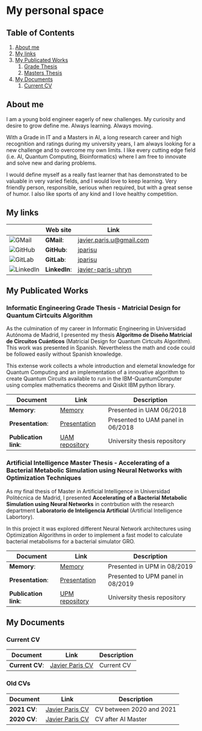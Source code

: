 # My personal space

## Table of Contents

1. [About me](#about-me-section)
2. [My links](#link-section)
3. [My Publicated Works](#publicated-section)
    1. [Grade Thesis](#tfg-section)
    1. [Masters Thesis](#tfm-section)
4. [My Documents](#documents-section)
    1. [Current CV](#current-cv-section)

## About me <a id="about-me-section"></a>

I am a young bold engineer eagerly of new challenges. My curiosity and desire to grow define me. Always learning. Always moving.

With a Grade in IT and a Masters in AI, a long research career and high recognition and ratings during my university years, I am always looking for a new challenge and to overcome my own limits.
I like every cutting edge field (i.e. AI, Quantum Computing, Bioinformatics) where I am free to innovate and solve new and daring problems.

I would define myself as a really fast learner that has demonstrated to be valuable in very varied fields, and I would love to keep learning. Very friendly person, responsible, serious when required, but with a great sense of humor. I also like sports of any kind and I love healthy competition.

## My links <a id="link-section"></a>

|                                 | Web site      | Link                                                                 |
|---------------------------------|---------------|----------------------------------------------------------------------|
| ![GMail](icons/gmail.ico)       | **GMail**:    | [javier.paris.u@gmail.com](javier.paris.u@gmail.com)                 |
| ![GitHub](icons/github.ico)     | **GitHub**:   | [jparisu](https://github.com/jparisu)                                |
| ![GitLab](icons/gitlab.ico)     | **GitLab**:   | [jparisu](https://gitlab.com/jparisu)                                |
| ![LinkedIn](icons/linkedin.ico) | **LinkedIn**: | [javier-paris-uhryn](https://www.linkedin.com/in/javier-paris-uhryn) |                 

## My Publicated Works <a id="publicated-section"></a>

### Informatic Engineering Grade Thesis - Matricial Design for Quantum Cirtcuits Algorithm <a id="tfg-section"></a>

As the culmination of my career in Informatic Engineering in Universidad Autónoma de Madrid, I presented my thesis **Algoritmo de Diseño Matricial de Circuitos Cuánticos** (Matricial Design for Quantum Cirtcuits Algorithm). 
This work was presented in Spanish. 
Nevertheless the math and code could be followed easily without Spanish knowledge.

This extense work collects a whole introduction and elemetal knowledge for Quantum Computing and an implementation of a innovative algorithm to create Quantum Circuits available to run in the IBM-QuantumComputer using complex mathematics theorems and Qiskit IBM python library.

| Document              | Link                                                             | Description |
|-----------------------|------------------------------------------------------------------|-|
| **Memory**:           | [Memory](documents/tfg/TFG_memory.pdf)                           | Presented in UAM 06/2018 |
| **Presentation**:     | [Presentation](documents/tfg/TFG_presentation.pdf)               | Presented to UAM panel in 06/2018 |
| **Publication link**: | [UAM repository](https://repositorio.uam.es/handle/10486/688422) | University thesis repository|                 

### Artificial Intelligence Master Thesis - Accelerating of a Bacterial Metabolic Simulation using Neural Networks with Optimization Techniques <a id="tfm-section"></a>

As my final thesis of Master in Artificial Intelligence in Universidad Politécnica de Madrid, I presented **Accelerating of a Bacterial Metabolic Simulation using Neural Networks** in contrbution with the research department **Laboratorio de Inteligencia Artificial** (Artificial Intelligence Labortory).

In this project it was explored different Neural Network architectures using Optimization Algorithms in order to implement a fast model to calculate bacterial metabolisms for a bacterial simulator GRO. 

| Document              | Link                                                             | Description |
|-----------------------|------------------------------------------------------------------|-|
| **Memory**:           | [Memory](documents/tfg/TFG_memory.pdf)                           | Presented in UPM in 08/2019 |
| **Presentation**:     | [Presentation](documents/tfg/TFG_presentation.pdf)               | Presented to UPM panel in 08/2019 |
| **Publication link**: | [UPM repository](https://oa.upm.es/56001/)                       | University thesis repository|     

## My Documents <a id="documents-section"></a>

### Current CV <a id="current-cv-section"></a>

| Document              | Link                                                             | Description |
|-----------------------|------------------------------------------------------------------|-|
| **Current CV**:       | [Javier Paris CV](documents/cv/CVJavierParis_English.pdf)        | Current CV |

### Old CVs

| Document              | Link                                                             | Description |
|-----------------------|------------------------------------------------------------------|-|
| **2021 CV**:          | [Javier Paris CV](documents/cv/CV_JParisU_2021.pdf)              | CV between 2020 and 2021 |
| **2020 CV**:          | [Javier Paris CV](documents/cv/CV_JParisU_2020.pdf)              | CV after AI Master |

<!-- Markdown Tips

markdown: https://guides.github.com/features/mastering-markdown/
# Header 1
## Header 2
### Header 3

- Bulleted
- List

1. Numbered
2. List

**Bold** and _Italic_ and `Code` text

[Link](url) and ![Image](src)

download icons: https://www.favicon.cc/?action=search&keywords=github

qr generator: https://www.qrcode.es/es/generador-qr-code/
 -->
